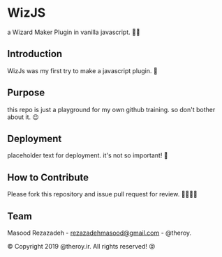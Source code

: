 # WizJS

a Wizard Maker Plugin in vanilla javascript. 🧙‍♂️

## Introduction

WizJs was my first try to make a javascript plugin. 👶

## Purpose

this repo is just a playground for my own github training. so don't bother about it. 😉

## Deployment

placeholder text for deployment. it's not so important! 😬

## How to Contribute

Please fork this repository and issue pull request for review. 👩‍💻👨‍💻

## Team

Masood Rezazadeh - rezazadehmasood@gmail.com - @theroy.

© Copyright 2019 @theroy.ir. All rights reserved! 😝
